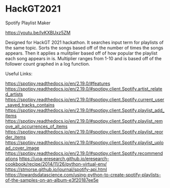 # HackGT2021
Spotify Playlist Maker

https://youtu.be/IvKXBUxz5ZM

Designed for HackGT 2021 hackathon. It searches input term for playlists of the same topic. Sorts the songs based off of the number of times the songs appears. Then it applies a mulitplier based off of how popular the playlist each song appears in is. Multiplier ranges from 1-10 and is based off of the follower count graphed in a log function. 


Useful Links:

https://spotipy.readthedocs.io/en/2.19.0/#features
https://spotipy.readthedocs.io/en/2.19.0/#spotipy.client.Spotify.artist_related_artists
https://spotipy.readthedocs.io/en/2.19.0/#spotipy.client.Spotify.current_user_saved_tracks_contains
https://spotipy.readthedocs.io/en/2.19.0/#spotipy.client.Spotify.playlist_add_items
https://spotipy.readthedocs.io/en/2.19.0/#spotipy.client.Spotify.playlist_remove_all_occurrences_of_items
https://spotipy.readthedocs.io/en/2.19.0/#spotipy.client.Spotify.playlist_reorder_items
https://spotipy.readthedocs.io/en/2.19.0/#spotipy.client.Spotify.playlist_upload_cover_image
https://spotipy.readthedocs.io/en/2.19.0/#spotipy.client.Spotify.recommendations
https://uoa-eresearch.github.io/eresearch-cookbook/recipe/2014/11/26/python-virtual-env/
https://stmorse.github.io/journal/spotify-api.html
https://towardsdatascience.com/using-python-to-create-spotify-playlists-of-the-samples-on-an-album-e3f20187ee5e
